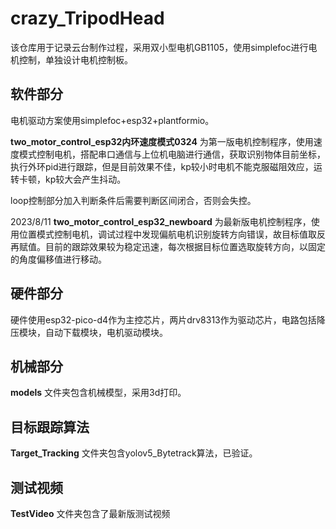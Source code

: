 # crazy_TripodHead
该仓库用于记录云台制作过程，采用双小型电机GB1105，使用simplefoc进行电机控制，单独设计电机控制板。

## 软件部分

电机驱动方案使用simplefoc+esp32+plantformio。

 **two_motor_control_esp32内环速度模式0324** 为第一版电机控制程序，使用速度模式控制电机，搭配串口通信与上位机电脑进行通信，获取识别物体目前坐标，执行外环pid进行跟踪，但是目前效果不佳，kp较小时电机不能克服磁阻效应，运转卡顿，kp较大会产生抖动。

loop控制部分加入判断条件后需要判断区间闭合，否则会失控。

2023/8/11 **two_motor_control_esp32_newboard** 为最新版电机控制程序，使用位置模式控制电机，调试过程中发现偏航电机识别旋转方向错误，故目标值取反再赋值。目前的跟踪效果较为稳定迅速，每次根据目标位置选取旋转方向，以固定的角度偏移值进行移动。

## 硬件部分

硬件使用esp32-pico-d4作为主控芯片，两片drv8313作为驱动芯片，电路包括降压模块，自动下载模块，电机驱动模块。

## 机械部分

**models** 文件夹包含机械模型，采用3d打印。

## 目标跟踪算法

**Target_Tracking** 文件夹包含yolov5_Bytetrack算法，已验证。

## 测试视频 

**TestVideo** 文件夹包含了最新版测试视频
